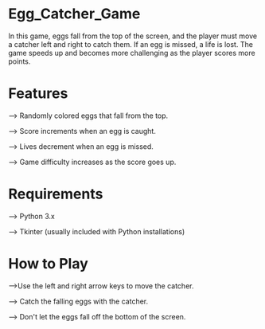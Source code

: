 # Egg_Catcher_Game
In this game, eggs fall from the top of the screen, and the player must move a catcher left and right to catch them. If an egg is missed, a life is lost. The game speeds up and becomes more challenging as the player scores more points.

# Features
--> Randomly colored eggs that fall from the top.

--> Score increments when an egg is caught.

--> Lives decrement when an egg is missed.

--> Game difficulty increases as the score goes up.


# Requirements

--> Python 3.x

--> Tkinter (usually included with Python installations)


# How to Play
-->Use the left and right arrow keys to move the catcher.

--> Catch the falling eggs with the catcher.

--> Don't let the eggs fall off the bottom of the screen.
